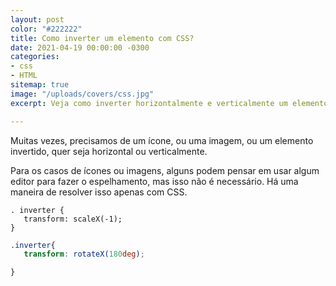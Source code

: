 ```yaml
---
layout: post
color: "#222222"
title: Como inverter um elemento com CSS?
date: 2021-04-19 00:00:00 -0300
categories:
- css
- HTML
sitemap: true
image: "/uploads/covers/css.jpg"
excerpt: Veja como inverter horizontalmente e verticalmente um elemento com CSS

---
```

Muitas vezes, precisamos de um ícone, ou uma imagem, ou um elemento invertido, quer seja horizontal ou verticalmente. 

Para os casos de ícones ou imagens, alguns podem pensar em usar algum editor para fazer o espelhamento, mas isso não é necessário. Há uma maneira de resolver isso apenas com CSS.

    . inverter {
       transform: scaleX(-1);
    }
    
    
```css
.inverter{
   transform: rotateX(180deg);

}
```